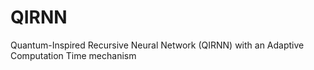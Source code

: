 # QIRNN
Quantum-Inspired Recursive Neural Network (QIRNN) with an Adaptive Computation Time mechanism
